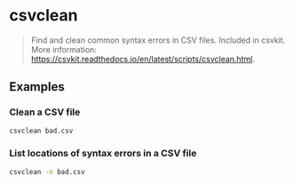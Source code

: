 # csvclean

> Find and clean common syntax errors in CSV files. Included in csvkit. More information: <https://csvkit.readthedocs.io/en/latest/scripts/csvclean.html>.

## Examples

### Clean a CSV file

```bash
csvclean bad.csv
```

### List locations of syntax errors in a CSV file

```bash
csvclean -n bad.csv
```
